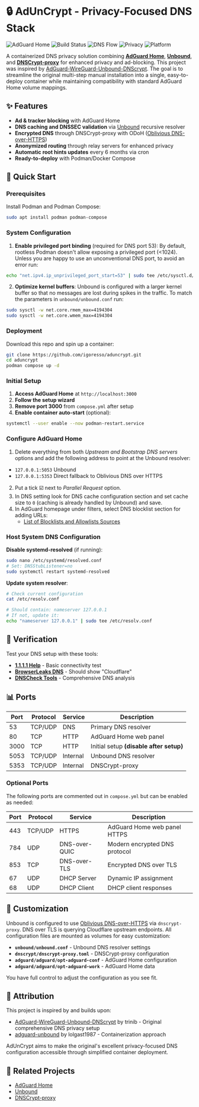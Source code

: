 # 🔒 AdUnCrypt - Privacy-Focused DNS Stack

![AdGuard Home](https://img.shields.io/badge/dynamic/dockerfile?url=https%3A%2F%2Fraw.githubusercontent.com%2Figoresso%2Faduncrypt%2Fmaster%2FContainerfile&query=%24..AGH_VER&label=AdGuard%20Home&color=green&logo=adguard)
![Build Status](https://img.shields.io/github/actions/workflow/status/igoresso/aduncrypt/publish.yml?branch=master&label=Build&logo=github)
![DNS Flow](https://img.shields.io/badge/DNS%20Flow-AdGuard%20→%20Unbound%20→%20DNSCrypt-blue)
![Privacy](https://img.shields.io/badge/Privacy-ODoH%20Enabled-green)
![Platform](https://img.shields.io/badge/Platform-Raspberry%20Pi%20Ready-orange)

A containerized DNS privacy solution combining [**AdGuard Home**](https://github.com/AdguardTeam/AdGuardHome), [**Unbound**](https://nlnetlabs.nl/projects/unbound/about/), and [**DNSCrypt-proxy**](https://github.com/DNSCrypt/dnscrypt-proxy) for enhanced privacy and ad-blocking. This project was inspired by [AdGuard-WireGuard-Unbound-DNScrypt](https://github.com/trinib/AdGuard-WireGuard-Unbound-DNScrypt). The goal is to streamline the original multi-step manual installation into a single, easy-to-deploy container while maintaining compatibility with standard AdGuard Home volume mappings.

## ✨ Features

- **Ad & tracker blocking** with AdGuard Home
- **DNS caching and DNSSEC validation** via [Unbound](https://nlnetlabs.nl/projects/unbound/about/) recursive resolver
- **Encrypted DNS** through DNSCrypt-proxy with ODoH ([Oblivious DNS-over-HTTPS](https://github.com/DNSCrypt/dnscrypt-proxy/wiki/Oblivious-DoH))
- **Anonymized routing** through relay servers for enhanced privacy
- **Automatic root hints updates** every 6 months via cron
- **Ready-to-deploy** with Podman/Docker Compose

## 🚀 Quick Start

### Prerequisites

Install Podman and Podman Compose:

```bash
sudo apt install podman podman-compose
```

### System Configuration

1. **Enable privileged port binding** (required for DNS port 53):
   By default, rootless Podman doesn't allow exposing a privileged port (<1024). Unless you are happy to use an unconventional DNS port, to avoid an error run:

```bash
echo "net.ipv4.ip_unprivileged_port_start=53" | sudo tee /etc/sysctl.d/20-dns-privileged-port.conf
```

2. **Optimize kernel buffers**:
   Unbound is configured with a larger kernel buffer so that no messages are lost during spikes in the traffic. To match the parameters in `unbound/unbound.conf` run:

```bash
sudo sysctl -w net.core.rmem_max=4194304
sudo sysctl -w net.core.wmem_max=4194304
```

### Deployment

Download this repo and spin up a container:

```bash
git clone https://github.com/igoresso/aduncrypt.git
cd aduncrypt
podman compose up -d
```

### Initial Setup

1. **Access AdGuard Home** at `http://localhost:3000`
2. **Follow the setup wizard**
3. **Remove port 3000** from `compose.yml` after setup
4. **Enable container auto-start** (optional):

```bash
systemctl --user enable --now podman-restart.service
```

### Configure AdGuard Home

1. Delete everything from both _Upstream and Bootstrap DNS servers_ options and add the following address to point at the Unbound resolver:

- `127.0.0.1:5053` Unbound
- `127.0.0.1:5353` Direct fallback to Oblivious DNS over HTTPS

2. Put a tick ☑️ next to _Parallel Request_ option.
3. In DNS setting look for DNS cache configuration section and set cache size to `0` (caching is already handled by Unbound) and save.
4. In AdGuard homepage under filters, select DNS blocklist section for adding URLs:
   - [List of Blocklists and Allowlists Sources](https://github.com/T145/black-mirror/blob/master/dist/SOURCES.md)

### Host System DNS Configuration

**Disable systemd-resolved** (if running):

```bash
sudo nano /etc/systemd/resolved.conf
# Set: DNSStubListener=no
sudo systemctl restart systemd-resolved
```

**Update system resolver**:

```bash
# Check current configuration
cat /etc/resolv.conf

# Should contain: nameserver 127.0.0.1
# If not, update it:
echo "nameserver 127.0.0.1" | sudo tee /etc/resolv.conf
```

## 🧪 Verification

Test your DNS setup with these tools:

- **[1.1.1.1 Help](https://1.1.1.1/help)** - Basic connectivity test
- **[BrowserLeaks DNS](https://browserleaks.com/dns)** - Should show "Cloudflare"
- **[DNSCheck Tools](https://dnscheck.tools/)** - Comprehensive DNS analysis

## 📊 Ports

| Port | Protocol | Service  | Description                             |
| ---- | -------- | -------- | --------------------------------------- |
| 53   | TCP/UDP  | DNS      | Primary DNS resolver                    |
| 80   | TCP      | HTTP     | AdGuard Home web panel                  |
| 3000 | TCP      | HTTP     | Initial setup **(disable after setup)** |
| 5053 | TCP/UDP  | Internal | Unbound DNS resolver                    |
| 5353 | TCP/UDP  | Internal | DNSCrypt-proxy                          |

### Optional Ports

The following ports are commented out in `compose.yml` but can be enabled as needed:

| Port | Protocol | Service       | Description                   |
| ---- | -------- | ------------- | ----------------------------- |
| 443  | TCP/UDP  | HTTPS         | AdGuard Home web panel HTTPS  |
| 784  | UDP      | DNS-over-QUIC | Modern encrypted DNS protocol |
| 853  | TCP      | DNS-over-TLS  | Encrypted DNS over TLS        |
| 67   | UDP      | DHCP Server   | Dynamic IP assignment         |
| 68   | UDP      | DHCP Client   | DHCP client responses         |

## 🔧 Customization

Unbound is configured to use [Oblivious DNS-over-HTTPS](https://github.com/DNSCrypt/dnscrypt-proxy/wiki/Oblivious-DoH) via `dnscrypt-proxy`. DNS over TLS is querying Cloudflare upstream endpoints. All configuration files are mounted as volumes for easy customization:

- **`unbound/unbound.conf`** - Unbound DNS resolver settings
- **`dnscrypt/dnscrypt-proxy.toml`** - DNSCrypt-proxy configuration
- **`adguard/adguard/opt-adguard-conf`** - AdGuard Home configuration
- **`adguard/adguard/opt-adguard-work`** - AdGuard Home data

You have full control to adjust the configuration as you see fit.

## 📝 Attribution

This project is inspired by and builds upon:

- [AdGuard-WireGuard-Unbound-DNScrypt](https://github.com/trinib/AdGuard-WireGuard-Unbound-DNScrypt) by trinib - Original comprehensive DNS privacy setup
- [adguard-unbound](https://github.com/lolgast1987/adguard-unbound) by lolgast1987 - Containerization approach

AdUnCrypt aims to make the original's excellent privacy-focused DNS configuration accessible through simplified container deployment.

## 🔗 Related Projects

- [AdGuard Home](https://github.com/AdguardTeam/AdGuardHome)
- [Unbound](https://nlnetlabs.nl/projects/unbound/about/)
- [DNSCrypt-proxy](https://github.com/DNSCrypt/dnscrypt-proxy)
